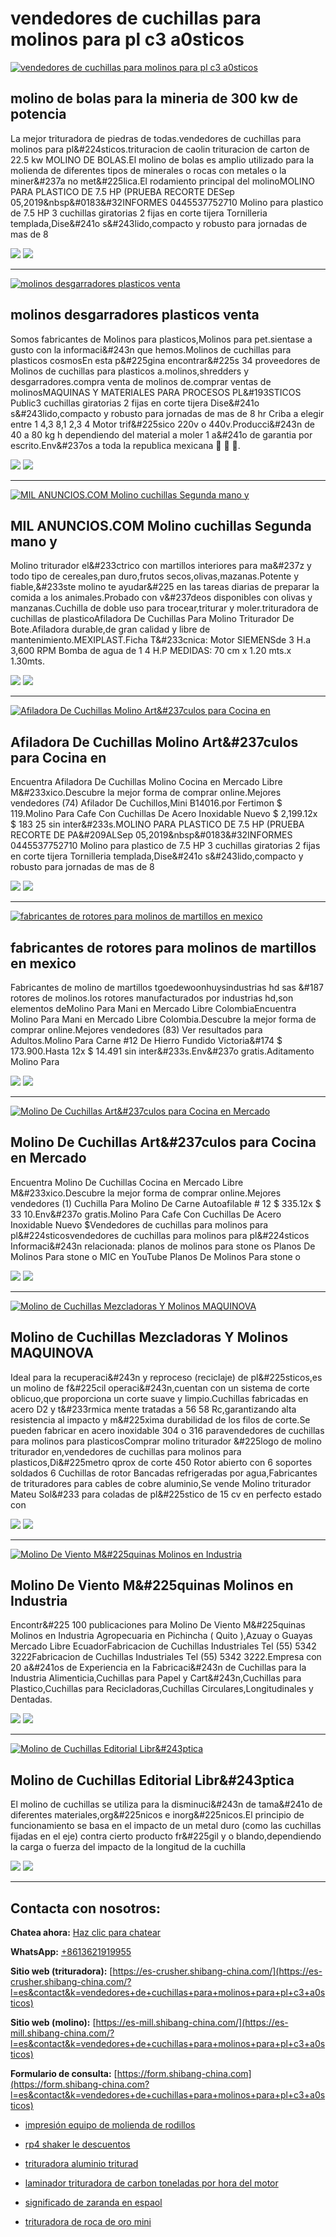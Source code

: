# vendedores de cuchillas para molinos para pl c3 a0sticos

<a href="https://swt.shibang-china.com/?l=es&img&k=vendedores+de+cuchillas+para+molinos+para+pl+c3+a0sticos" target="_blank">![vendedores de cuchillas para molinos para pl c3 a0sticos](http://static.shibang-china.com/all-800x300/482.jpg)</a>

## molino de bolas para la mineria de 300 kw de potencia
La mejor trituradora de piedras de todas.vendedores de cuchillas para molinos para pl&#224sticos.trituracion de caolin trituracion de carton de 22.5 kw MOLINO DE BOLAS.El molino de bolas es amplio utilizado para la molienda de diferentes tipos de minerales o rocas con metales o la miner&#237a no met&#225lica.El rodamiento principal del molinoMOLINO PARA PLASTICO DE 7.5 HP (PRUEBA RECORTE DESep 05,2019&nbsp&#0183&#32INFORMES 0445537752710 Molino para plastico de 7.5 HP 3 cuchillas giratorias 2 fijas en corte tijera Tornilleria templada,Dise&#241o s&#243lido,compacto y robusto para jornadas de mas de 8


<a href="https://whatsapp.shibangsoft.com/WhatsApp.php" target="_blank" title="WhatsApp">![](http://static.shibang-china.com/icon/whatsapp.png)</a> <a href="https://swt.shibang-china.com/?l=es&icon&k=vendedores+de+cuchillas+para+molinos+para+pl+c3+a0sticos" target="_blank">![](http://static.shibang-china.com/icon/chat-es.png)</a>

---

<a href="https://swt.shibang-china.com/?l=es&img&k=vendedores+de+cuchillas+para+molinos+para+pl+c3+a0sticos" target="_blank">![molinos desgarradores plasticos venta](http://static.shibang-china.com/all-800x300/836.jpg)</a>

## molinos desgarradores plasticos venta
Somos fabricantes de Molinos para plasticos,Molinos para pet.sientase a gusto con la informaci&#243n que hemos.Molinos de cuchillas para plasticos cosmosEn esta p&#225gina encontrar&#225s 34 proveedores de Molinos de cuchillas para plasticos a.molinos,shredders y desgarradores.compra venta de molinos de.comprar ventas de molinosMAQUINAS Y MATERIALES PARA PROCESOS PL&#193STICOS Public3 cuchillas giratorias 2 fijas en corte tijera Dise&#241o s&#243lido,compacto y robusto para jornadas de mas de 8 hr Criba a elegir entre 1 4,3 8,1 2,3 4 Motor trif&#225sico 220v o 440v.Producci&#243n de 40 a 80 kg h dependiendo del material a moler 1 a&#241o de garantia por escrito.Env&#237os a toda la republica mexicana 🚛 🚛 🚛.


<a href="https://whatsapp.shibangsoft.com/WhatsApp.php" target="_blank" title="WhatsApp">![](http://static.shibang-china.com/icon/whatsapp.png)</a> <a href="https://swt.shibang-china.com/?l=es&icon&k=vendedores+de+cuchillas+para+molinos+para+pl+c3+a0sticos" target="_blank">![](http://static.shibang-china.com/icon/chat-es.png)</a>

---

<a href="https://swt.shibang-china.com/?l=es&img&k=vendedores+de+cuchillas+para+molinos+para+pl+c3+a0sticos" target="_blank">![MIL ANUNCIOS.COM Molino cuchillas Segunda mano y](http://static.shibang-china.com/all-800x300/1281.jpg)</a>

## MIL ANUNCIOS.COM Molino cuchillas Segunda mano y
Molino triturador el&#233ctrico con martillos interiores para ma&#237z y todo tipo de cereales,pan duro,frutos secos,olivas,mazanas.Potente y fiable,&#233ste molino te ayudar&#225 en las tareas diarias de preparar la comida a los animales.Probado con v&#237deos disponibles con olivas y manzanas.Cuchilla de doble uso para trocear,triturar y moler.trituradora de cuchillas de plasticoAfiladora De Cuchillas Para Molino Triturador De Bote.Afiladora durable,de gran calidad y libre de mantenimiento.MEXIPLAST.Ficha T&#233cnica: Motor SIEMENSde 3 H.a 3,600 RPM Bomba de agua de 1 4 H.P MEDIDAS: 70 cm x 1.20 mts.x 1.30mts.


<a href="https://whatsapp.shibangsoft.com/WhatsApp.php" target="_blank" title="WhatsApp">![](http://static.shibang-china.com/icon/whatsapp.png)</a> <a href="https://swt.shibang-china.com/?l=es&icon&k=vendedores+de+cuchillas+para+molinos+para+pl+c3+a0sticos" target="_blank">![](http://static.shibang-china.com/icon/chat-es.png)</a>

---

<a href="https://swt.shibang-china.com/?l=es&img&k=vendedores+de+cuchillas+para+molinos+para+pl+c3+a0sticos" target="_blank">![Afiladora De Cuchillas Molino Art&#237culos para Cocina en](http://static.shibang-china.com/all-800x300/428.jpg)</a>

## Afiladora De Cuchillas Molino Art&#237culos para Cocina en
Encuentra Afiladora De Cuchillas Molino Cocina en Mercado Libre M&#233xico.Descubre la mejor forma de comprar online.Mejores vendedores (74) Afilador De Cuchillos,Mini B14016.por Fertimon $ 119.Molino Para Cafe Con Cuchillas De Acero Inoxidable Nuevo $ 2,199.12x $ 183 25 sin inter&#233s.MOLINO PARA PLASTICO DE 7.5 HP (PRUEBA RECORTE DE PA&#209ALSep 05,2019&nbsp&#0183&#32INFORMES 0445537752710 Molino para plastico de 7.5 HP 3 cuchillas giratorias 2 fijas en corte tijera Tornilleria templada,Dise&#241o s&#243lido,compacto y robusto para jornadas de mas de 8


<a href="https://whatsapp.shibangsoft.com/WhatsApp.php" target="_blank" title="WhatsApp">![](http://static.shibang-china.com/icon/whatsapp.png)</a> <a href="https://swt.shibang-china.com/?l=es&icon&k=vendedores+de+cuchillas+para+molinos+para+pl+c3+a0sticos" target="_blank">![](http://static.shibang-china.com/icon/chat-es.png)</a>

---

<a href="https://swt.shibang-china.com/?l=es&img&k=vendedores+de+cuchillas+para+molinos+para+pl+c3+a0sticos" target="_blank">![fabricantes de rotores para molinos de martillos en mexico](http://static.shibang-china.com/all-800x300/354.jpg)</a>

## fabricantes de rotores para molinos de martillos en mexico
Fabricantes de molino de martillos tgoedewoonhuysindustrias hd sas &#187 rotores de molinos.los rotores manufacturados por industrias hd,son elementos deMolino Para Mani en Mercado Libre ColombiaEncuentra Molino Para Mani en Mercado Libre Colombia.Descubre la mejor forma de comprar online.Mejores vendedores (83) Ver resultados para Adultos.Molino Para Carne #12 De Hierro Fundido Victoria&#174 $ 173.900.Hasta 12x $ 14.491 sin inter&#233s.Env&#237o gratis.Aditamento Molino Para


<a href="https://whatsapp.shibangsoft.com/WhatsApp.php" target="_blank" title="WhatsApp">![](http://static.shibang-china.com/icon/whatsapp.png)</a> <a href="https://swt.shibang-china.com/?l=es&icon&k=vendedores+de+cuchillas+para+molinos+para+pl+c3+a0sticos" target="_blank">![](http://static.shibang-china.com/icon/chat-es.png)</a>

---

<a href="https://swt.shibang-china.com/?l=es&img&k=vendedores+de+cuchillas+para+molinos+para+pl+c3+a0sticos" target="_blank">![Molino De Cuchillas Art&#237culos para Cocina en Mercado](http://static.shibang-china.com/all-800x300/277.jpg)</a>

## Molino De Cuchillas Art&#237culos para Cocina en Mercado
Encuentra Molino De Cuchillas Cocina en Mercado Libre M&#233xico.Descubre la mejor forma de comprar online.Mejores vendedores (1) Cuchilla Para Molino De Carne Autoafilable # 12 $ 335.12x $ 33 10.Env&#237o gratis.Molino Para Cafe Con Cuchillas De Acero Inoxidable Nuevo $Vendedores de cuchillas para molinos para pl&#224sticosvendedores de cuchillas para molinos para pl&#224sticos Informaci&#243n relacionada: planos de molinos para stone os Planos De Molinos Para stone o MIC en YouTube Planos De Molinos Para stone o


<a href="https://whatsapp.shibangsoft.com/WhatsApp.php" target="_blank" title="WhatsApp">![](http://static.shibang-china.com/icon/whatsapp.png)</a> <a href="https://swt.shibang-china.com/?l=es&icon&k=vendedores+de+cuchillas+para+molinos+para+pl+c3+a0sticos" target="_blank">![](http://static.shibang-china.com/icon/chat-es.png)</a>

---

<a href="https://swt.shibang-china.com/?l=es&img&k=vendedores+de+cuchillas+para+molinos+para+pl+c3+a0sticos" target="_blank">![Molino de Cuchillas Mezcladoras Y Molinos MAQUINOVA](http://static.shibang-china.com/all-800x300/1257.jpg)</a>

## Molino de Cuchillas Mezcladoras Y Molinos MAQUINOVA
Ideal para la recuperaci&#243n y reproceso (reciclaje) de pl&#225sticos,es un molino de f&#225cil operaci&#243n,cuentan con un sistema de corte oblicuo,que proporciona un corte suave y limpio.Cuchillas fabricadas en acero D2 y t&#233rmica mente tratadas a 56 58 Rc,garantizando alta resistencia al impacto y m&#225xima durabilidad de los filos de corte.Se pueden fabricar en acero inoxidable 304 o 316 paravendedores de cuchillas para molinos para plasticosComprar molino triturador &#225logo de molino triturador en,vendedores de cuchillas para molinos para plasticos,Di&#225metro qprox de corte 450 Rotor abierto con 6 soportes soldados 6 Cuchillas de rotor Bancadas refrigeradas por agua,Fabricantes de trituradores para cables de cobre aluminio,Se vende Molino triturador Mateu Sol&#233 para coladas de pl&#225stico de 15 cv en perfecto estado con


<a href="https://whatsapp.shibangsoft.com/WhatsApp.php" target="_blank" title="WhatsApp">![](http://static.shibang-china.com/icon/whatsapp.png)</a> <a href="https://swt.shibang-china.com/?l=es&icon&k=vendedores+de+cuchillas+para+molinos+para+pl+c3+a0sticos" target="_blank">![](http://static.shibang-china.com/icon/chat-es.png)</a>

---

<a href="https://swt.shibang-china.com/?l=es&img&k=vendedores+de+cuchillas+para+molinos+para+pl+c3+a0sticos" target="_blank">![Molino De Viento M&#225quinas Molinos en Industria](http://static.shibang-china.com/all-800x300/1265.jpg)</a>

## Molino De Viento M&#225quinas Molinos en Industria
Encontr&#225 100 publicaciones para Molino De Viento M&#225quinas Molinos en Industria Agropecuaria en Pichincha ( Quito ),Azuay o Guayas Mercado Libre EcuadorFabricacion de Cuchillas Industriales Tel (55) 5342 3222Fabricacion de Cuchillas Industriales Tel (55) 5342 3222.Empresa con 20 a&#241os de Experiencia en la Fabricaci&#243n de Cuchillas para la Industria Alimenticia,Cuchillas para Papel y Cart&#243n,Cuchillas para Plastico,Cuchillas para Recicladoras,Cuchillas Circulares,Longitudinales y Dentadas.


<a href="https://whatsapp.shibangsoft.com/WhatsApp.php" target="_blank" title="WhatsApp">![](http://static.shibang-china.com/icon/whatsapp.png)</a> <a href="https://swt.shibang-china.com/?l=es&icon&k=vendedores+de+cuchillas+para+molinos+para+pl+c3+a0sticos" target="_blank">![](http://static.shibang-china.com/icon/chat-es.png)</a>

---

<a href="https://swt.shibang-china.com/?l=es&img&k=vendedores+de+cuchillas+para+molinos+para+pl+c3+a0sticos" target="_blank">![Molino de Cuchillas Editorial Libr&#243ptica](http://static.shibang-china.com/all-800x300/916.jpg)</a>

## Molino de Cuchillas Editorial Libr&#243ptica
El molino de cuchillas se utiliza para la disminuci&#243n de tama&#241o de diferentes materiales,org&#225nicos e inorg&#225nicos.El principio de funcionamiento se basa en el impacto de un metal duro (como las cuchillas fijadas en el eje) contra cierto producto fr&#225gil y o blando,dependiendo la carga o fuerza del impacto de la longitud de la cuchilla

<a href="https://whatsapp.shibangsoft.com/WhatsApp.php" target="_blank" title="WhatsApp">![](http://static.shibang-china.com/icon/whatsapp.png)</a> <a href="https://swt.shibang-china.com/?l=es&icon&k=vendedores+de+cuchillas+para+molinos+para+pl+c3+a0sticos" target="_blank">![](http://static.shibang-china.com/icon/chat-es.png)</a>

---
## Contacta con nosotros:

**Chatea ahora:** [Haz clic para chatear](https://swt.shibang-china.com?l=es&contact&k=vendedores+de+cuchillas+para+molinos+para+pl+c3+a0sticos)

**WhatsApp:**  [+8613621919955](https://whatsapp.shibangsoft.com/WhatsApp.php)

**Sitio web (trituradora):** [https://es-crusher.shibang-china.com/](https://es-crusher.shibang-china.com/?l=es&contact&k=vendedores+de+cuchillas+para+molinos+para+pl+c3+a0sticos)

**Sitio web (molino):** [https://es-mill.shibang-china.com/](https://es-mill.shibang-china.com/?l=es&contact&k=vendedores+de+cuchillas+para+molinos+para+pl+c3+a0sticos)

**Formulario de consulta:** [https://form.shibang-china.com](https://form.shibang-china.com?l=es&contact&k=vendedores+de+cuchillas+para+molinos+para+pl+c3+a0sticos)

* [impresión equipo de molienda de rodillos](../80/impresi%C3%B3n%20equipo%20de%20molienda%20de%20rodillos.md)

* [rp4 shaker le descuentos](../69/rp4%20shaker%20le%20descuentos.md)

* [trituradora aluminio triturad](../67/trituradora%20aluminio%20triturad.md)

* [laminador trituradora de carbon toneladas por hora del motor](../75/laminador%20trituradora%20de%20carbon%20toneladas%20por%20hora%20del%20motor.md)

* [significado de zaranda en espaol](../74/significado%20de%20zaranda%20en%20espaol.md)

* [trituradora de roca de oro mini](../70/trituradora%20de%20roca%20de%20oro%20mini.md)